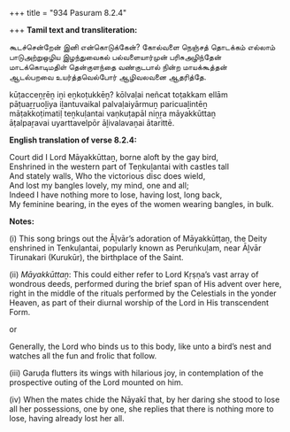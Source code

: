 +++
title = "934 Pasuram 8.2.4"

+++
**Tamil text and transliteration:**

கூடச்சென்றேன் இனி என்கொடுக்கேன்? கோல்வளை நெஞ்சத் தொடக்கம் எல்லாம்  
பாடுஅற்றுஒழிய இழந்துவைகல் பல்வளையார்முன் பரிசுஅழிந்தேன்  
மாடக்கொடிமதிள் தென்குளந்தை வண்குடபால் நின்ற மாயக்கூத்தன்  
ஆடல்பறவை உயர்த்தவெல்போர் ஆழிவலவனை ஆதரித்தே.

kūṭacceṉṟēṉ iṉi eṉkoṭukkēṉ? kōlvaḷai neñcat toṭakkam ellām  
pāṭuaṟṟuoḻiya iḻantuvaikal palvaḷaiyārmuṉ paricuaḻintēṉ  
māṭakkoṭimatiḷ teṉkuḷantai vaṇkuṭapāl niṉṟa māyakkūttaṉ  
āṭalpaṟavai uyarttavelpōr āḻivalavaṉai ātarittē.

**English translation of verse 8.2.4:**

Court did I Lord Māyakkūttaṉ, borne aloft by the gay bird,  
Enshrined in the western part of Teṉkuḻantai with castles tall  
And stately walls, Who the victorious disc does wield,  
And lost my bangles lovely, my mind, one and all;  
Indeed I have nothing more to lose, having lost, long back,  
My feminine bearing, in the eyes of the women wearing bangles, in bulk.

**Notes:**

\(i\) This song brings out the Āḻvār’s adoration of Māyakkūtṭaṉ, the Deity enshrined in Tenkuḷantai, popularly known as Peruṅkuḻam, near Āḻvār Tirunakari (Kurukūr), the birthplace of the Saint.

\(ii\) *Māyakkūttaṉ*: This could either refer to Lord Kṛṣṇa’s vast array of wondrous deeds, performed during the brief span of His advent over here, right in the middle of the rituals performed by the Celestials in the yonder Heaven, as part of their diurnal worship of the Lord in His transcendent Form.

or

Generally, the Lord who binds us to this body, like unto a bird’s nest and watches all the fun and frolic that follow.

\(iii\) Garuḍa flutters its wings with hilarious joy, in contemplation of the prospective outing of the Lord mounted on him.

\(iv\) When the mates chide the Nāyakī that, by her daring she stood to lose all her possessions, one by one, she replies that there is nothing more to lose, having already lost her all.


